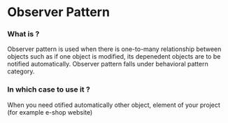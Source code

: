# Observer Pattern

### What is ?
Observer pattern is used when there is one-to-many relationship between objects such as if one object is modified, its depenedent objects are to be notified automatically. Observer pattern falls under behavioral pattern category.

### In which case to use it ?
When you need otified automatically other object, element of your project (for example e-shop website)


